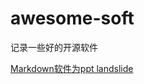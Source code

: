 # awesome-soft
记录一些好的开源软件

[Markdown软件为ppt landslide](https://github.com/adamzap/landslide#installation)

